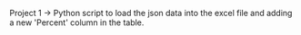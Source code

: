 Project 1 -> Python script to load the json data into the excel file and adding a new 'Percent' column in the table.
